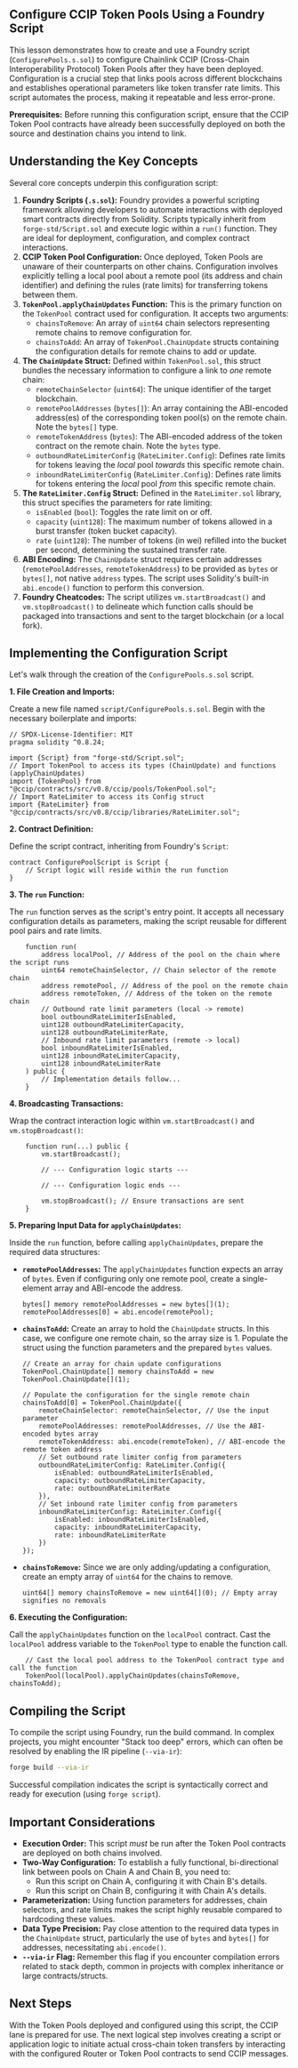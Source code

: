 ## Configure CCIP Token Pools Using a Foundry Script

This lesson demonstrates how to create and use a Foundry script (`ConfigurePools.s.sol`) to configure Chainlink CCIP (Cross-Chain Interoperability Protocol) Token Pools after they have been deployed. Configuration is a crucial step that links pools across different blockchains and establishes operational parameters like token transfer rate limits. This script automates the process, making it repeatable and less error-prone.

**Prerequisites:** Before running this configuration script, ensure that the CCIP Token Pool contracts have already been successfully deployed on both the source and destination chains you intend to link.

## Understanding the Key Concepts

Several core concepts underpin this configuration script:

1.  **Foundry Scripts (`.s.sol`):** Foundry provides a powerful scripting framework allowing developers to automate interactions with deployed smart contracts directly from Solidity. Scripts typically inherit from `forge-std/Script.sol` and execute logic within a `run()` function. They are ideal for deployment, configuration, and complex contract interactions.
2.  **CCIP Token Pool Configuration:** Once deployed, Token Pools are unaware of their counterparts on other chains. Configuration involves explicitly telling a local pool about a remote pool (its address and chain identifier) and defining the rules (rate limits) for transferring tokens between them.
3.  **`TokenPool.applyChainUpdates` Function:** This is the primary function on the `TokenPool` contract used for configuration. It accepts two arguments:
    *   `chainsToRemove`: An array of `uint64` chain selectors representing remote chains to remove configuration for.
    *   `chainsToAdd`: An array of `TokenPool.ChainUpdate` structs containing the configuration details for remote chains to add or update.
4.  **The `ChainUpdate` Struct:** Defined within `TokenPool.sol`, this struct bundles the necessary information to configure a link to *one* remote chain:
    *   `remoteChainSelector` (`uint64`): The unique identifier of the target blockchain.
    *   `remotePoolAddresses` (`bytes[]`): An array containing the ABI-encoded address(es) of the corresponding token pool(s) on the remote chain. Note the `bytes[]` type.
    *   `remoteTokenAddress` (`bytes`): The ABI-encoded address of the token contract on the remote chain. Note the `bytes` type.
    *   `outboundRateLimiterConfig` (`RateLimiter.Config`): Defines rate limits for tokens leaving the *local* pool *towards* this specific remote chain.
    *   `inboundRateLimiterConfig` (`RateLimiter.Config`): Defines rate limits for tokens entering the *local* pool *from* this specific remote chain.
5.  **The `RateLimiter.Config` Struct:** Defined in the `RateLimiter.sol` library, this struct specifies the parameters for rate limiting:
    *   `isEnabled` (`bool`): Toggles the rate limit on or off.
    *   `capacity` (`uint128`): The maximum number of tokens allowed in a burst transfer (token bucket capacity).
    *   `rate` (`uint128`): The number of tokens (in wei) refilled into the bucket per second, determining the sustained transfer rate.
6.  **ABI Encoding:** The `ChainUpdate` struct requires certain addresses (`remotePoolAddresses`, `remoteTokenAddress`) to be provided as `bytes` or `bytes[]`, not native `address` types. The script uses Solidity's built-in `abi.encode()` function to perform this conversion.
7.  **Foundry Cheatcodes:** The script utilizes `vm.startBroadcast()` and `vm.stopBroadcast()` to delineate which function calls should be packaged into transactions and sent to the target blockchain (or a local fork).

## Implementing the Configuration Script

Let's walk through the creation of the `ConfigurePools.s.sol` script.

**1. File Creation and Imports:**

Create a new file named `script/ConfigurePools.s.sol`. Begin with the necessary boilerplate and imports:

```solidity
// SPDX-License-Identifier: MIT
pragma solidity ^0.8.24;

import {Script} from "forge-std/Script.sol";
// Import TokenPool to access its types (ChainUpdate) and functions (applyChainUpdates)
import {TokenPool} from "@ccip/contracts/src/v0.8/ccip/pools/TokenPool.sol";
// Import RateLimiter to access its Config struct
import {RateLimiter} from "@ccip/contracts/src/v0.8/ccip/libraries/RateLimiter.sol";
```

**2. Contract Definition:**

Define the script contract, inheriting from Foundry's `Script`:

```solidity
contract ConfigurePoolScript is Script {
    // Script logic will reside within the run function
}
```

**3. The `run` Function:**

The `run` function serves as the script's entry point. It accepts all necessary configuration details as parameters, making the script reusable for different pool pairs and rate limits.

```solidity
    function run(
        address localPool, // Address of the pool on the chain where the script runs
        uint64 remoteChainSelector, // Chain selector of the remote chain
        address remotePool, // Address of the pool on the remote chain
        address remoteToken, // Address of the token on the remote chain
        // Outbound rate limit parameters (local -> remote)
        bool outboundRateLimiterIsEnabled,
        uint128 outboundRateLimiterCapacity,
        uint128 outboundRateLimiterRate,
        // Inbound rate limit parameters (remote -> local)
        bool inboundRateLimiterIsEnabled,
        uint128 inboundRateLimiterCapacity,
        uint128 inboundRateLimiterRate
    ) public {
        // Implementation details follow...
    }
```

**4. Broadcasting Transactions:**

Wrap the contract interaction logic within `vm.startBroadcast()` and `vm.stopBroadcast()`:

```solidity
    function run(...) public {
        vm.startBroadcast();

        // --- Configuration logic starts ---

        // --- Configuration logic ends ---

        vm.stopBroadcast(); // Ensure transactions are sent
    }
```

**5. Preparing Input Data for `applyChainUpdates`:**

Inside the `run` function, before calling `applyChainUpdates`, prepare the required data structures:

*   **`remotePoolAddresses`:** The `applyChainUpdates` function expects an array of `bytes`. Even if configuring only one remote pool, create a single-element array and ABI-encode the address.

    ```solidity
    bytes[] memory remotePoolAddresses = new bytes[](1);
    remotePoolAddresses[0] = abi.encode(remotePool);
    ```

*   **`chainsToAdd`:** Create an array to hold the `ChainUpdate` structs. In this case, we configure one remote chain, so the array size is 1. Populate the struct using the function parameters and the prepared `bytes` values.

    ```solidity
    // Create an array for chain update configurations
    TokenPool.ChainUpdate[] memory chainsToAdd = new TokenPool.ChainUpdate[](1);

    // Populate the configuration for the single remote chain
    chainsToAdd[0] = TokenPool.ChainUpdate({
        remoteChainSelector: remoteChainSelector, // Use the input parameter
        remotePoolAddresses: remotePoolAddresses, // Use the ABI-encoded bytes array
        remoteTokenAddress: abi.encode(remoteToken), // ABI-encode the remote token address
        // Set outbound rate limiter config from parameters
        outboundRateLimiterConfig: RateLimiter.Config({
            isEnabled: outboundRateLimiterIsEnabled,
            capacity: outboundRateLimiterCapacity,
            rate: outboundRateLimiterRate
        }),
        // Set inbound rate limiter config from parameters
        inboundRateLimiterConfig: RateLimiter.Config({
            isEnabled: inboundRateLimiterIsEnabled,
            capacity: inboundRateLimiterCapacity,
            rate: inboundRateLimiterRate
        })
    });
    ```

*   **`chainsToRemove`:** Since we are only adding/updating a configuration, create an empty array of `uint64` for the chains to remove.

    ```solidity
    uint64[] memory chainsToRemove = new uint64[](0); // Empty array signifies no removals
    ```

**6. Executing the Configuration:**

Call the `applyChainUpdates` function on the `localPool` contract. Cast the `localPool` address variable to the `TokenPool` type to enable the function call.

```solidity
    // Cast the local pool address to the TokenPool contract type and call the function
    TokenPool(localPool).applyChainUpdates(chainsToRemove, chainsToAdd);
```

## Compiling the Script

To compile the script using Foundry, run the build command. In complex projects, you might encounter "Stack too deep" errors, which can often be resolved by enabling the IR pipeline (`--via-ir`):

```bash
forge build --via-ir
```

Successful compilation indicates the script is syntactically correct and ready for execution (using `forge script`).

## Important Considerations

*   **Execution Order:** This script *must* be run after the Token Pool contracts are deployed on both chains involved.
*   **Two-Way Configuration:** To establish a fully functional, bi-directional link between pools on Chain A and Chain B, you need to:
    *   Run this script on Chain A, configuring it with Chain B's details.
    *   Run this script on Chain B, configuring it with Chain A's details.
*   **Parameterization:** Using function parameters for addresses, chain selectors, and rate limits makes the script highly reusable compared to hardcoding these values.
*   **Data Type Precision:** Pay close attention to the required data types in the `ChainUpdate` struct, particularly the use of `bytes` and `bytes[]` for addresses, necessitating `abi.encode()`.
*   **`--via-ir` Flag:** Remember this flag if you encounter compilation errors related to stack depth, common in projects with complex inheritance or large contracts/structs.

## Next Steps

With the Token Pools deployed and configured using this script, the CCIP lane is prepared for use. The next logical step involves creating a script or application logic to initiate actual cross-chain token transfers by interacting with the configured Router or Token Pool contracts to send CCIP messages.